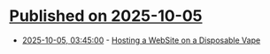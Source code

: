 # [Published on 2025-10-05](index.md)

* [2025-10-05, 03:45:00](https://soylentnews.org/article.pl?sid=25/10/04/0342221&from=rss) - [Hosting a WebSite on a Disposable Vape](https://soylentnews.org/article.pl?sid=25/10/04/0342221&from=rss)
